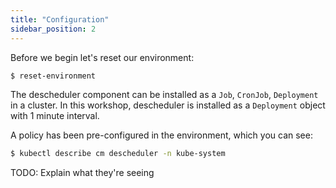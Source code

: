 ```yaml
---
title: "Configuration"
sidebar_position: 2
---
```


Before we begin let's reset our environment:

```bash timeout=300 wait=30
$ reset-environment 
```

The descheduler component can be installed as a `Job`, `CronJob`, `Deployment` in a cluster. In this workshop, descheduler is installed as a `Deployment` object with 1 minute interval.

A policy has been pre-configured in the environment, which you can see:

```bash
$ kubectl describe cm descheduler -n kube-system
```

TODO: Explain what they're seeing
